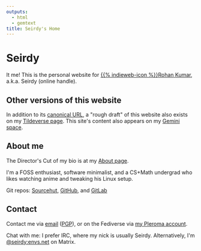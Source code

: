 ```yaml
---
outputs:
  - html
  - gemtext
title: Seirdy's Home
---
```

<div class="h-card">

Seirdy
======

It me! This is the personal website for <span class="h-card p-author"><a href="https://seirdy.one" rel="author home" class="u-url url">{{% indieweb-icon %}}<span class="p-name"><span class="p-given-name">Rohan</span> <span class="p-family-name">Kumar</span></span></a>, a.k.a. <span class="p-nickname">Seirdy</span> (online handle).</span>

Other versions of this website
------------------------------

In addition to its <a class="u-url" href="https://seirdy.one" rel="me">canonical URL</a>, a "rough draft" of this website also exists on my <a class="u-url" href="https://envs.net/~seirdy" rel="me">Tildeverse page</a>. This site's content also appears on my <a class="u-url" href="gemini://seirdy.one" rel="me">Gemini space</a>.

About me
--------

The Director's Cut of my bio is at my [About page](/about.html).

<p class="p-note">
I'm a FOSS enthusiast, software minimalist, and a CS+Math undergrad who likes
watching anime and tweaking his Linux setup.
</p>

Git repos: <a href="https://sr.ht/~seirdy" rel="me">Sourcehut</a>, <a href="https://github.com/Seirdy" rel="me">GitHub</a>, and <a href="https://gitlab.com/Seirdy" rel="me">GitLab</a>

Contact
-------

Contact me via <a class="u-email" href="mailto:seirdy@seirdy.one" rel="me">email</a> (<a rel="pgpkey authn" class="u-key" href="./publickey.asc">PGP</a>), or on the Fediverse via <a class="u-url" href="https://pleroma.envs.net/seirdy" rel="me">my Pleroma account</a>.

Chat with me: I prefer IRC, where my nick is usually Seirdy. Alternatively, I'm <a class="u-url" href="https://matrix.to/#/@seirdy:envs.net" rel="me">@seirdy:envs.net</a> on Matrix.

</div>

